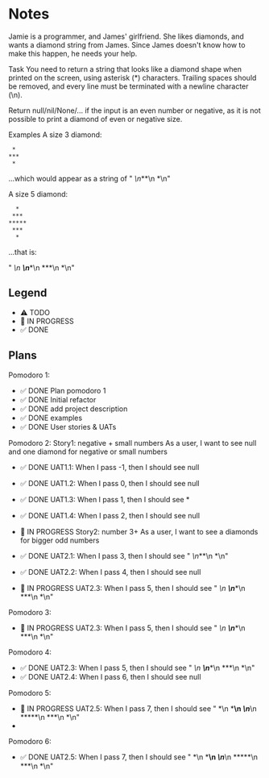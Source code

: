 # Notes

Jamie is a programmer, and James' girlfriend. She likes diamonds, and wants a diamond string from James. Since James doesn't know how to make this happen, he needs your help.

Task
You need to return a string that looks like a diamond shape when printed on the screen, using asterisk (*) characters. Trailing spaces should be removed, and every line must be terminated with a newline character (\n).

Return null/nil/None/... if the input is an even number or negative, as it is not possible to print a diamond of even or negative size.

Examples
A size 3 diamond:
```
 *
***
 *
```
...which would appear as a string of " *\n***\n *\n"

A size 5 diamond:
```
  *
 ***
*****
 ***
  *
```
...that is:

"  *\n ***\n*****\n ***\n  *\n"

## Legend
- ⚠ TODO
- 🚧 IN PROGRESS
- ✅ DONE

## Plans

Pomodoro 1:
- ✅ DONE Plan pomodoro 1
- ✅ DONE Initial refactor
- ✅ DONE add project description
- ✅ DONE examples
- ✅ DONE User stories & UATs

Pomodoro 2:
Story1: negative + small numbers
As a user, I want to see null and one diamond for negative or small numbers
- ✅ DONE UAT1.1: When I pass -1, then I should see null
- ✅ DONE UAT1.2: When I pass 0, then I should see null
- ✅ DONE UAT1.3: When I pass 1, then I should see *
- ✅ DONE UAT1.4: When I pass 2, then I should see null

- 🚧 IN PROGRESS Story2: number 3+
As a user, I want to see a diamonds for bigger odd numbers 
- ✅ DONE UAT2.1: When I pass 3, then I should see " *\n***\n *\n"
- ✅ DONE UAT2.2: When I pass 4, then I should see null
- 🚧 IN PROGRESS UAT2.3: When I pass 5, then I should see "  *\n ***\n*****\n ***\n  *\n"

Pomodoro 3:
- 🚧 IN PROGRESS UAT2.3: When I pass 5, then I should see "  *\n ***\n*****\n ***\n  *\n"


Pomodoro 4:
- ✅ DONE UAT2.3: When I pass 5, then I should see "  *\n ***\n*****\n ***\n  *\n"
- ✅ DONE UAT2.4: When I pass 6, then I should see null

Pomodoro 5:
- 🚧 IN PROGRESS UAT2.5: When I pass 7, then I should see "   *\n   ***\n *****\n*******\n *****\n  ***\n  *\n"
- 

Pomodoro 6:
- ✅ DONE UAT2.5: When I pass 7, then I should see "   *\n   ***\n *****\n*******\n *****\n  ***\n  *\n"